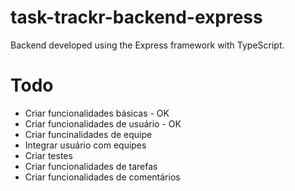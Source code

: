 # task-trackr-backend-express
 Backend developed using the Express framework with TypeScript.

 # Todo
 - Criar funcionalidades básicas - OK
 - Criar funcionalidades de usuário - OK
 - Criar funcinalidades de equipe
 - Integrar usuário com equipes
 - Criar testes
 - Criar funcionalidades de tarefas
 - Criar funcionalidades de comentários
